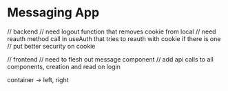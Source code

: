 # Messaging App

// backend
// need logout function that removes cookie from local
// need reauth method call in useAuth that tries to reauth with cookie if there is one
// put better security on cookie

// frontend
// need to flesh out message component
// add api calls to all components, creation and read on login

container ->
left, right
